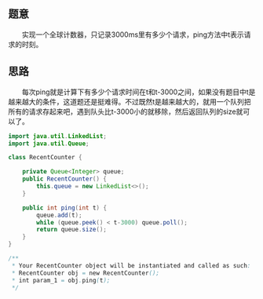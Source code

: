 ## 题意
　　实现一个全球计数器，只记录3000ms里有多少个请求，ping方法中t表示请求的时刻。 
## 思路
　　每次ping就是计算下有多少个请求时间在t和t-3000之间，如果没有题目中t是越来越大的条件，这道题还是挺难得。不过既然t是越来越大的，就用一个队列把所有的请求存起来吧，遇到队头比t-3000小的就移除，然后返回队列的size就可以了。  


```java
import java.util.LinkedList;
import java.util.Queue;

class RecentCounter {

    private Queue<Integer> queue;
    public RecentCounter() {
        this.queue = new LinkedList<>();
    }

    public int ping(int t) {
        queue.add(t);
        while (queue.peek() < t-3000) queue.poll();
        return queue.size();
    }
}

/**
 * Your RecentCounter object will be instantiated and called as such:
 * RecentCounter obj = new RecentCounter();
 * int param_1 = obj.ping(t);
 */
 ```